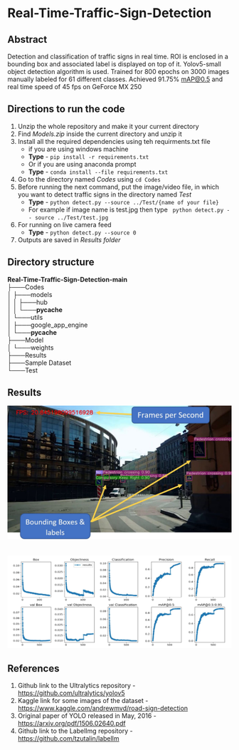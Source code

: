 # Real-Time-Traffic-Sign-Detection

## Abstract

Detection and classification of traffic signs in real time. ROI is enclosed in a bounding box and associated label is displayed on top of it. Yolov5-small object detection algorithm is used. Trained for 800 epochs on 3000 images manually labeled for 61 different classes. Achieved 91.75% mAP@0.5 and real time speed of 45 fps on GeForce MX 250

## Directions to run the code
1. Unzip the whole repository and make it your current directory
2. Find *Models.zip* inside the current directory and unzip it 
3. Install all the required dependencies using teh requirments.txt file
    * if you are using windows machine
    * **Type** - `pip install -r requirements.txt`
    * Or if you are using anaconda prompt
    * **Type** - `conda install --file requirements.txt`
4. Go to the directory named *Codes* using `cd Codes`
5. Before running the next command, put the image/video file, in which you want to detect traffic signs  in the directory named *Test*
    * **Type** - `python detect.py --source ../Test/{name of your file}`
    * For example if image name is test.jpg then type ` python detect.py -- source ../Test/test.jpg`
6. For running on live camera feed 
    * **Type** - `python detect.py --source 0`
7. Outputs are saved in *Results folder*

## Directory structure
**Real-Time-Traffic-Sign-Detection-main**\
├───Codes\
│ ├───models\
│ │ ├───hub\
│ │ └───__pycache__\
│ └───utils\
│ ├───google_app_engine\
│ └───__pycache__\
├───Model\
│ └───weights\
├───Results\
├───Sample Dataset\
└───Test

## Results
![Result](https://github.com/Kartik-Aggarwal/Real-Time-Traffic-Sign-Detection/blob/main/readme_images/2.PNG)
<br>
<br>
<br>
![Plots](https://github.com/Kartik-Aggarwal/Real-Time-Traffic-Sign-Detection/blob/main/readme_images/1.PNG)

## References
1. Github link to the Ultralytics repository - https://github.com/ultralytics/yolov5
2. Kaggle link for some images of the dataset - https://www.kaggle.com/andrewmvd/road-sign-detection
3. Original paper of YOLO released in May, 2016 - https://arxiv.org/pdf/1506.02640.pdf
4. Github link to the LabelImg repository - https://github.com/tzutalin/labelIm
